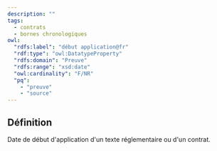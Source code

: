 ```yaml
---
description: ""
tags:
  - contrats
  - bornes chronologiques
owl:
  "rdfs:label": "début application@fr"
  "rdf:type": "owl:DatatypeProperty"
  "rdfs:domain": "Preuve"
  "rdfs:range": "xsd:date"
  "owl:cardinality": "F/NR"
  "pq":
    - "preuve"
    - "source"
---
```


<OntologyTable frontMatter={frontMatter}/>

## Définition

Date de début d'application d'un texte réglementaire ou d'un contrat.
